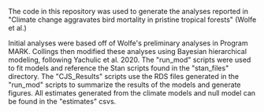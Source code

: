The code in this repository was used to generate the analyses reported in "Climate change aggravates bird mortality in pristine tropical forests" (Wolfe et al.)

Initial analyses were based off of Wolfe's preliminary analyses in Program MARK. Collings then modified these analyses using Bayesian hierarchical modeling, following Yachulic et al. 2020. 
The "run_mod" scripts were used to fit models and reference the Stan scripts found in the "stan_files" directory. The "CJS_Results" scripts use the RDS files generated in the "run_mod" scripts to summarize the results of the models and generate figures. All estimates generated from the climate models and null model can be found in the "estimates" csvs. 
